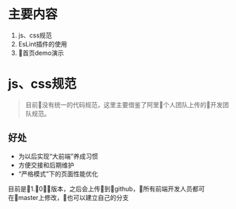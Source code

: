 # 主要内容
1. js、css规范
2. EsLint插件的使用
3. 首页demo演示
# js、css规范
> 目前没有统一的代码规范，这里主要借鉴了阿里个人团队上传的开发团队规范。
## 好处
* 为以后实现“大前端”养成习惯
* 方便交接和后期维护
* “严格模式”下的页面性能优化

目前是1.0版本，之后会上传到github，所有前端开发人员都可在master上修改，也可以建立自己的分支